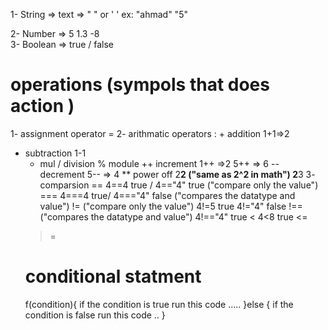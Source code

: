 1- String => text => " " or ' ' ex: "ahmad" "5"

2- Number =>  5 1.3 -8  
3- Boolean => true / false
# operations (sympols that does action ) 
 1- assignment operator = 
2- arithmatic operators :
    + addition 1+1=>2
- subtraction 1-1 
   * mul 
  / division 
     % module 
  ++ increment  1++ =>2 5++ => 6
  -- decrement  5-- => 4
  ** power off  2**2 ("same as 2^2 in math") 2**3
 3- comparsion 
  ==    4==4 true / 4=="4" true ("compare only the value")
   ===  4===4 true/  4==="4" false ("compares the datatype             and value") 
  != ("compare only the value") 4!=5 true 4!="4" false
  !== ("compares the datatype and value")  4!=="4" true
  < 4<8 true
   <= 
   >=
   > 
   # conditional statment
   f(condition){
  if the condition is true run this code .....
}else {
  if the condition is false run this code ..
}

